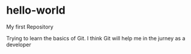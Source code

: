 # hello-world
My first Repository

Trying to learn the basics of Git.
I think Git will help me in the jurney as a developer

